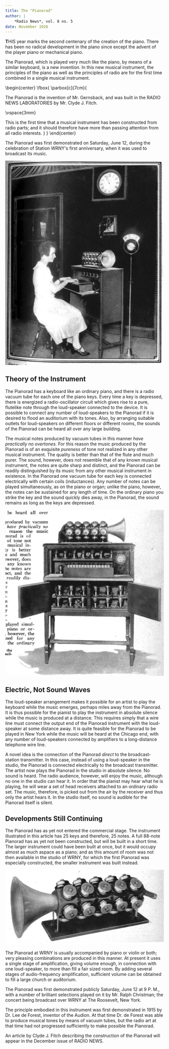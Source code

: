 ```yaml
---
title: The "Pianorad"
author: |
    *Radio News*, vol. 8 no. 5
date: November 1926
---
```


**T**HIS year marks the second centenary of the creation of the piano.  There has been no radical development in the piano since except the advent of the player piano or mechanical piano.

The Pianorad, which is played  very much like the piano, by means of a similar keyboard, is a new invention.  In this new musical instrument, the principles of the piano as well as the principles of radio are for the first time combined in a single musical instrument.

\begin{center}
\fbox{
  \parbox[c]{7cm}{
  
The Pianorad is the invention of Mr. Gernsback, and was built in the RADIO NEWS LABORATORIES by Mr. Clyde J. Fitch.

\vspace{3mm}

This is the first time that a musical instrument has been constructed from radio parts; and it should therefore have more than passing attention from all radio interests.
  }
}
\end{center}

The Pianorad was first demonstrated on Saturday, June 12, during the celebration of Station WRNY's first anniversary, when it was used to broadcast its music.

![Above is shown the Pianorad as operated in WRNY studio; [below] is the loud-speaker horn with its twenty-five units separately connected for eliminating harmonics.](images/pianorad2.png)

## Theory of the Instrument

The Pianorad has a keyboard like an ordinary piano, and there is a radio vacuum tube for each one of the piano keys.  Every time a key is depressed, there is energized a radio-oscillator circuit which gives rise to a pure, flutelike note through the loud-speaker connected to the device.  It is possible to connect any number of loud-speakers to the Pianorad if it is desired to flood an auditorium with its tones.  Also, by arranging suitable outlets for loud-speakers on different floors or different rooms, the sounds of the Pianorad can be heard all over any large building.

The musical notes produced by vacuum tubes in this manner *have practically no overtones.*  For this reason the music produced by the Pianorad is of an exquisite *pureness* of tone not realized in any other musical instrument.  The quality is better than that of the flute and much purer.  The sound, however, does not resemble that of any known musical instrument, the notes are quite sharp and distinct, and the Pianorad can be readily distinguished by its music from any other musical instrument in existence.  In the Pianorad one vacuum tube for each key is connected electrically with certain coils (inductances).  Any number of notes can be played simultaneously, as on the piano or organ; unlike the piano, however, the notes can be sustained for any length of time.  On the ordinary piano you strike the key and the sound quickly dies away, in the Pianorad, the sound remains as long as the keys are depressed.

![](images/pianorad3.png)

## Electric, Not Sound Waves

The loud-speaker arrangement makes it possible for an artist to play the keyboard while the music emerges, perhaps miles away from the Pianorad.  It is thus possible for the pianist to play the instrument in absolute silence while the music is produced at a distance.  This requires simply that a wire line must connect the output end of the Pianorad instrument with the loud-speaker at some distance away.  It is quite feasible for the Pianorad to be played in New York while the music will be heard at the Chicago end, with any number of loud-speakers connected by amplifiers to a long-distance telephone wire line.

A novel idea is the connection of the Pianorad *direct* to the broadcast-station transmitter.  In this case, instead of using a loud-speaker in the studio, the Pianorad is connected electrically to the broadcast transmitter.  The artist now plays the Pianorad in the studio in absolute silence.  No sound is heard.  The radio audience, however, will enjoy the music, although no one in the studio can hear it.  In order that the pianist may hear what he is playing, he will wear a set of head receivers attached to an ordinary radio set.  The music, therefore, is picked out from the air by the receiver and thus only the artist hears it.  In the studio itself, no sound is audible for the Pianorad itself is silent.

## Developments Still Continuing

The Pianorad has as yet not entered the commercial stage.  The instrument illustrated in this article has 25 keys and therefore, 25 notes.  A full 88-note Pianorad has as yet not been constructed, but will be built in a short time.  The larger instrument could have been built at once, but it would occupy almost as much aspace as a piano; and as this amount of room was not then available in the studio of WRNY, for which the first Pianorad was especially constructed, the smaller instrument was built instead.

![](images/pianorad1.png)

The Pianorad at WRNY is usually accompanied by piano or violin or both; very pleasing combinations are produced in this manner.  At present it uses a single stage of amplification, giving volume enough, in connection with one loud-speaker, to more than fill a fair sized room.  By adding several stages of audio-frequency amplification, sufficient volume can be obtained to fill a large church or auditorium.

The Pianorad was first demonstrated publicly Saturday, June 12 at 9 P. M., with a number of brilliant selections played on it by Mr. Ralph Christman; the concert being broadcast over WRNY at The Roosevelt, New York.

The principle embodied in this instrument was first demonstrated in 1915 by Dr. Lee de Forest, inventor of the Audion.  At that time Dr. de Forest was able to produce musical tones by means of vacuum tubes, but the radio art at that time had not progressed sufficiently to make possible the Pianorad.

An article by Clyde J. Fitch describing the construction of the Pianorad will appear in the December issue of RADIO NEWS.